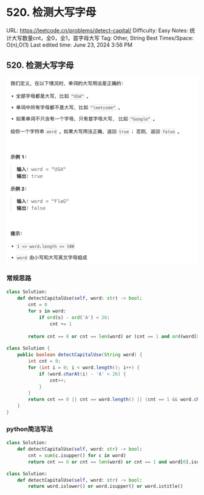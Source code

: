 # 520. 检测大写字母

URL: https://leetcode.cn/problems/detect-capital/
Difficulty: Easy
Notes: 统计大写数量cnt，全0，全1，首字母大写
Tag: Other, String
Best Times/Space: O(n),O(1)
Last edited time: June 23, 2024 3:56 PM

## 520. 检测大写字母

![Untitled](image/520%20%E6%A3%80%E6%B5%8B%E5%A4%A7%E5%86%99%E5%AD%97%E6%AF%8D/Untitled.png)

### 常规思路

```python
class Solution:
    def detectCapitalUse(self, word: str) -> bool:
        cnt = 0
        for s in word:
            if ord(s) - ord('A') < 26:
                cnt += 1
        
        return cnt == 0 or cnt == len(word) or (cnt == 1 and ord(word[0]) - ord('A') < 26)
```

```java
class Solution {
    public boolean detectCapitalUse(String word) {
        int cnt = 0;
        for (int i = 0; i < word.length(); i++) {
            if (word.charAt(i) - 'A' < 26) {
                cnt++;
            }
        }
        return cnt == 0 || cnt == word.length() || (cnt == 1 && word.charAt(0) - 'A' < 26);
    }
}
```

### python简洁写法

```python
class Solution:
    def detectCapitalUse(self, word: str) -> bool:
        cnt = sum(c.isupper() for c in word)
        return cnt == 0 or cnt == len(word) or cnt == 1 and word[0].isupper()
```

```python
class Solution:
    def detectCapitalUse(self, word: str) -> bool:
        return word.islower() or word.isupper() or word.istitle()
```